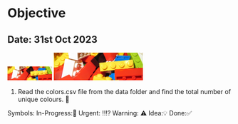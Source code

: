 # Objective
## Date: 31st Oct 2023

<td>
<tr>
<img src="assets/bricks.jpg" width="100">
<img src="assets/bricks.jpg" width="200">
</tr>
</td>




1. Read the colors.csv file from the data folder and find the total number of unique colours. 🛑



Symbols:
In-Progress:📌
Urgent: ‼️⁉️
Warning: ⚠️
Idea:💡
Done:✅
